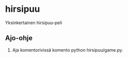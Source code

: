 # hirsipuu
Yksinkertainen hirsipuu-peli
## Ajo-ohje
1. Aja komentorivissä komento python hirsipuu/game.py.
